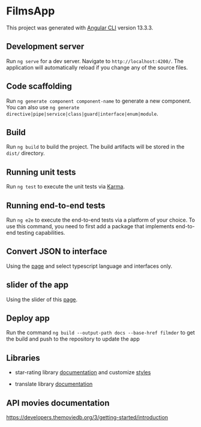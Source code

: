 # FilmsApp

This project was generated with [Angular CLI](https://github.com/angular/angular-cli) version 13.3.3.

## Development server

Run `ng serve` for a dev server. Navigate to `http://localhost:4200/`. The application will automatically reload if you change any of the source files.

## Code scaffolding

Run `ng generate component component-name` to generate a new component. You can also use `ng generate directive|pipe|service|class|guard|interface|enum|module`.

## Build

Run `ng build` to build the project. The build artifacts will be stored in the `dist/` directory.

## Running unit tests

Run `ng test` to execute the unit tests via [Karma](https://karma-runner.github.io).

## Running end-to-end tests

Run `ng e2e` to execute the end-to-end tests via a platform of your choice. To use this command, you need to first add a package that implements end-to-end testing capabilities.

## Convert JSON to interface
Using the [page](https://app.quicktype.io/) and select typescript language and interfaces only.

## slider of the app
Using the slider of this [page](https://swiperjs.com/get-started).

## Deploy app
Run the command `ng build --output-path docs --base-href filmder` to get the build and push to the repository to update the app

## Libraries
- star-rating library [documentation](https://github.com/BioPhoton/angular-star-rating) and customize [styles](https://github.com/BioPhoton/angular-star-rating/wiki/Customizing-Styles)

- translate library [documentation](https://github.com/ngx-translate/core) 

## API movies documentation
https://developers.themoviedb.org/3/getting-started/introduction


